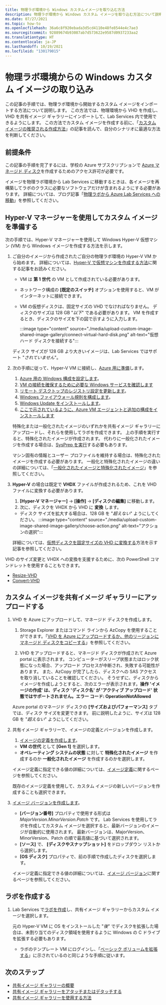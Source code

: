 ```yaml
---
title: 物理ラボ環境から Windows カスタムイメージを取り込む方法
description: 物理ラボ環境から Windows カスタム イメージを取り込む方法について説明します。
ms.date: 07/27/2021
ms.topic: how-to
ms.openlocfilehash: 36a6c8f920ebada3d5cd4110e48fe8544e4c7ae3
ms.sourcegitcommit: 92889674b93087ab7d573622e9587d0937233aa2
ms.translationtype: HT
ms.contentlocale: ja-JP
ms.lasthandoff: 10/19/2021
ms.locfileid: "130179015"
---
```

# <a name="bring-a-windows-custom-image-from-a-physical-lab-environment"></a>物理ラボ環境からの Windows カスタム イメージの取り込み

この記事の手順では、物理ラボ環境から開始するカスタム イメージをインポートする方法について説明します。  この方法では、物理環境から VHD を作成し、VHD を共有イメージ ギャラリーにインポートして、Lab Services 内で使用できるようにします。  この方法でカスタム イメージを作成する前に、「[カスタム イメージの推奨される作成方法](approaches-for-custom-image-creation.md)」の記事を読んで、自分のシナリオに最適な方法を判断してください。

## <a name="prerequisites"></a>前提条件

この記事の手順を完了するには、学校の Azure サブスクリプションで [Azure マネージド ディスク](../virtual-machines/managed-disks-overview.md)を作成するためのアクセス許可が必要です。

イメージを物理ラボ環境から Lab Services に移動するときは、各イメージを再構築してラボのクラスに必要なソフトウェアだけが含まれるようにする必要があります。  詳細については、ブログ記事「[物理ラボから Azure Lab Services への移動](https://techcommunity.microsoft.com/t5/azure-lab-services/moving-from-a-physical-lab-to-azure-lab-services/ba-p/1654931)」を参照してください。

## <a name="prepare-a-custom-image-using-hyper-v-manager"></a>Hyper-V マネージャーを使用してカスタム イメージを準備する

次の手順では、Hyper-V マネージャーを使用して Windows Hyper-V 仮想マシン (VM) から Windows イメージを作成する方法を示します。

1. ご自分のイメージから作成されたご自分の物理ラボ環境の Hyper-V VM から始めます。  詳細については、[Hyper-V で仮想マシンを作成する方法](/windows-server/virtualization/hyper-v/get-started/create-a-virtual-machine-in-hyper-v)に関する記事をお読みください。
    - VM は **第 1 世代** の VM として作成されている必要があります。
    - ネットワーク構成の **[既定のスイッチ]** オプションを使用すると、VM がインターネットに接続できます。
    - VM の仮想ディスクは、固定サイズの VHD でなければなりません。  ディスクのサイズは 128 GB "*以下*" である必要があります。 VM を作成するとき、ディスクのサイズを下の図で示すように入力します。

        :::image type="content" source="./media/upload-custom-image-shared-image-gallery/connect-virtual-hard-disk.png" alt-text="仮想ハード ディスクを接続する":::

    ディスク サイズが 128 GB より大きいイメージは、Lab Services ではサポート "*されていません*"。

1. 次の手順に従って、Hyper-V VM に接続し、[Azure 用に準備](../virtual-machines/windows/prepare-for-upload-vhd-image.md)します。
    1. [Azure 用の Windows 構成を設定します](../virtual-machines/windows/prepare-for-upload-vhd-image.md#set-windows-configurations-for-azure)。
    1. [VM の接続を確保するために必要な Windows サービスを確認します](../virtual-machines/windows/prepare-for-upload-vhd-image.md#check-the-windows-services)
    1. [リモート デスクトップのレジストリ設定を更新します](../virtual-machines/windows/prepare-for-upload-vhd-image.md#update-remote-desktop-registry-settings)。
    1. [Windows ファイアウォール規則を構成します](../virtual-machines/windows/prepare-for-upload-vhd-image.md#configure-windows-firewall-rules)。
    1. [Windows Update をインストールします](../virtual-machines/windows/prepare-for-upload-vhd-image.md)。
    1. [ここで示されているように、Azure VM エージェントと追加の構成をインストールします](../virtual-machines/windows/prepare-for-upload-vhd-image.md#complete-the-recommended-configurations)

    特殊化または一般化されたイメージのいずれかを共有イメージ ギャラリーにアップロードし、それらを使用してラボを作成できます。  上の手順を実行すると、特殊化されたイメージが作成されます。 代わりに一般化されたイメージを作成する場合は、[SysPrep を実行](../virtual-machines/windows/prepare-for-upload-vhd-image.md#determine-when-to-use-sysprep)する必要もあります。  

    マシン固有の情報とユーザー プロファイルを維持する場合は、特殊化されたイメージを作成する必要があります。  一般化と特殊化されたイメージの違いの詳細については、「[一般化されたイメージと特殊化されたイメージ](../virtual-machines/shared-image-galleries.md#generalized-and-specialized-images)」を参照してください。

1. **Hyper-V** の場合は既定で **VHDX** ファイルが作成されるため、これを VHD ファイルに変換する必要があります。
    1. **[Hyper-V マネージャー]**  ->  **[操作]**  ->  **[ディスクの編集]** に移動します。
    1. 次に、ディスクを VHDX から VHD に **変換** します。  
     - ディスク サイズを拡大する場合は、128 GB を "*超えない*" ようにしてください。
        :::image type="content" source="./media/upload-custom-image-shared-image-gallery/choose-action.png" alt-text="アクションの選択":::

    詳細については、[仮想ディスクを固定サイズの VHD に変換する](../virtual-machines/windows/prepare-for-upload-vhd-image.md#convert-the-virtual-disk-to-a-fixed-size-vhd)方法を示す記事を参照してください。

VHD のサイズ変更と VHDX への変換を支援するために、次の PowerShell コマンドレットを使用することもできます。

- [Resize-VHD](/powershell/module/hyper-v/resize-vhd)
- [Convert-VHD](/powershell/module/hyper-v/convert-vhd)

## <a name="upload-the-custom-image-to-a-shared-image-gallery"></a>カスタム イメージを共有イメージ ギャラリーにアップロードする

1. VHD を Azure にアップロードして、マネージド ディスクを作成します。
    1. Storage Explorer またはコマンド ラインから AzCopy を使用することができます。「[VHD を Azure にアップロードするか、他のリージョンにマネージド ディスクをコピーする](../virtual-machines/windows/disks-upload-vhd-to-managed-disk-powershell.md)」を参照してください。

    1. VHD をアップロードすると、マネージド ディスクが作成されて Azure portal に表示されます。
    コンピューターがスリープ状態またはロック状態になった場合、アップロード プロセスが中断され、失敗する可能性があります。  また、AzCopy が完了したら、ディスクへの SAS アクセスを取り消していることを確認してください。  そうせずに、ディスクからイメージを作成しようとすると、次のエラーが表示されます。**操作 'イメージの作成' は、ディスク 'ディスク名' が 'アクティブ アップロード' 状態ではサポートされません。エラー コード: OperationNotAllowed**

    Azure portal のマネージド ディスクの **[サイズおよびパフォーマンス]** タブでは、ディスク サイズを変更できます。 前に説明したように、サイズは 128 GB を "*超えない*" ようにしてください。

1. 共有イメージ ギャラリーで、イメージの定義とバージョンを作成します。
    1. [イメージの定義を作成します](../virtual-machines/image-version.md)。  
     - **VM の世代** として **[Gen 1]** を選択します。
     - **オペレーティング システムの状態** に対して **特殊化されたイメージ** を作成するのか **一般化されたイメージ** を作成するのかを選択します。

    イメージ定義に指定できる値の詳細については、[イメージ定義](../virtual-machines/shared-image-galleries.md#image-definitions)に関するページを参照してください。

    既存のイメージ定義を使用して、カスタム イメージの新しいバージョンを作成することも選択できます。

1. [イメージ バージョンを作成します](../virtual-machines/image-version.md)。
    - **[バージョン番号]** プロパティで使用する形式は *MajorVersion.MinorVersion.Patch* です。   Lab Services を使用してラボを作成してカスタム イメージを選択すると、最新バージョンのイメージが自動的に使用されます。  最新バージョンは、MajorVersion、MinorVersion、Patch の順で最高値に基づいて選択されます。
    - **[ソース]** で、 **[ディスクやスナップショット]** をドロップダウン リストから選択します。
    - **[OS ディスク]** プロパティで、前の手順で作成したディスクを選択します。

    イメージ定義に指定できる値の詳細については、[イメージ バージョン](../virtual-machines/shared-image-galleries.md#image-versions)に関するページを参照してください。

## <a name="create-a-lab"></a>ラボを作成する

1. Lab Services で[ラボを作成](tutorial-setup-classroom-lab.md)し、共有イメージ ギャラリーからカスタム イメージを選択します。

    元の Hyper-V VM に OS をインストールした "*後*" でディスクを拡張した場合は、未割り当てのディスク領域を使用するように Windows の C ドライブを拡張する必要もあります。
    - ラボのテンプレート VM にログインし、「[ベーシック ボリュームを拡張する](/windows-server/storage/disk-management/extend-a-basic-volume)」に示されているのと同じような手順に従います。

## <a name="next-steps"></a>次のステップ

- [共有イメージ ギャラリーの概要](../virtual-machines/shared-image-galleries.md)
- [共有イメージ ギャラリーをアタッチまたはデタッチする](how-to-attach-detach-shared-image-gallery.md)
- [共有イメージ ギャラリーを使用する方法](how-to-use-shared-image-gallery.md)
